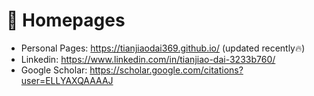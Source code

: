 # 📎 Homepages
- Personal Pages: https://tianjiaodai369.github.io/ (updated recently🔥)
- Linkedin: https://www.linkedin.com/in/tianjiao-dai-3233b760/
- Google Scholar: https://scholar.google.com/citations?user=ELLYAXQAAAAJ

